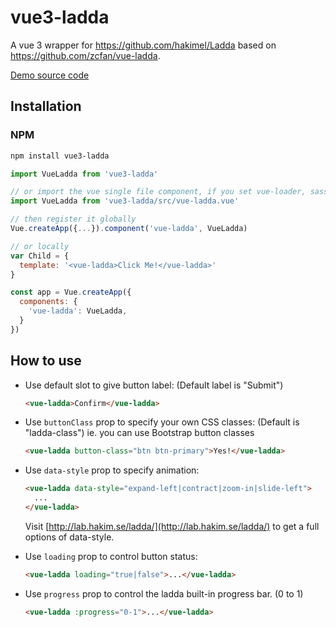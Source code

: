 # vue3-ladda

A vue 3 wrapper for https://github.com/hakimel/Ladda based on https://github.com/zcfan/vue-ladda. 

[Demo source code](docs/index.html)

## Installation

### NPM

```bash
npm install vue3-ladda
```

```javascript
import VueLadda from 'vue3-ladda'

// or import the vue single file component, if you set vue-loader, sass-loader and babel properly.
import VueLadda from 'vue3-ladda/src/vue-ladda.vue'

// then register it globally
Vue.createApp({...}).component('vue-ladda', VueLadda)

// or locally
var Child = {
  template: '<vue-ladda>Click Me!</vue-ladda>'
}

const app = Vue.createApp({
  components: {
    'vue-ladda': VueLadda,
  }
})
```

## How to use

- Use default slot to give button label: (Default label is "Submit")

    ```html
    <vue-ladda>Confirm</vue-ladda>
    ```

- Use `buttonClass` prop to specify your own CSS classes: (Default is "ladda-class")
    ie. you can use Bootstrap button classes

    ```html
    <vue-ladda button-class="btn btn-primary">Yes!</vue-ladda>
    ```

- Use `data-style` prop to specify animation:

    ```html
    <vue-ladda data-style="expand-left|contract|zoom-in|slide-left">
      ...
    </vue-ladda>
    ```

    Visit [http://lab.hakim.se/ladda/](http://lab.hakim.se/ladda/) to get a full options of data-style.

- Use `loading` prop to control button status:

    ```html
    <vue-ladda loading="true|false">...</vue-ladda>
    ```

- Use `progress` prop to control the ladda built-in progress bar. (0 to 1)

    ```html
    <vue-ladda :progress="0-1">...</vue-ladda>
    ```

